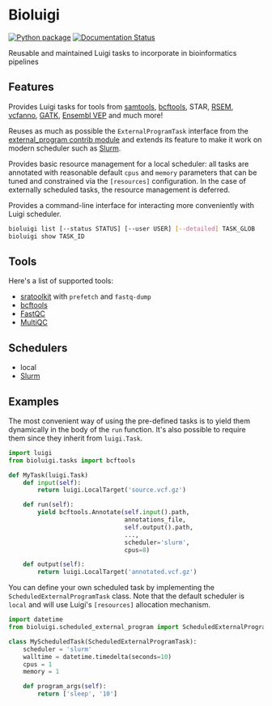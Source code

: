 # Bioluigi

[![Python package](https://github.com/PavlidisLab/bioluigi/actions/workflows/ci.yml/badge.svg?branch=master)](https://github.com/PavlidisLab/bioluigi/actions/workflows/ci.yml)
[![Documentation Status](https://readthedocs.org/projects/bioluigi/badge/?version=latest)](https://bioluigi.readthedocs.io/en/latest/?badge=latest)

Reusable and maintained Luigi tasks to incorporate in bioinformatics pipelines

## Features

Provides Luigi tasks for tools from [samtools](http://www.htslib.org/doc/samtools.html), [bcftools](http://www.htslib.org/doc/bcftools.html), STAR, [RSEM](http://deweylab.github.io/RSEM/), [vcfanno](http://brentp.github.io/vcfanno/), [GATK](https://software.broadinstitute.org/gatk/), [Ensembl VEP](https://www.ensembl.org/vep) and much more!

Reuses as much as possible the `ExternalProgramTask` interface from the [external_program contrib module](https://luigi.readthedocs.io/en/stable/api/luigi.contrib.external_program.html)
and extends its feature to make it work on modern scheduler such as [Slurm](https://slurm.schedmd.com/).

Provides basic resource management for a local scheduler: all tasks are annotated with reasonable default `cpus` and `memory` parameters that can be tuned and constrained via the `[resources]` configuration. In the case of externally scheduled tasks, the resource management is deferred.

Provides a command-line interface for interacting more conveniently with Luigi scheduler.

```bash
bioluigi list [--status STATUS] [--user USER] [--detailed] TASK_GLOB
bioluigi show TASK_ID
```

## Tools

Here's a list of supported tools:

 - [sratoolkit](https://ncbi.github.io/sra-tools/) with `prefetch` and `fastq-dump`
 - [bcftools](http://www.htslib.org/doc/bcftools.html)
 - [FastQC](https://www.bioinformatics.babraham.ac.uk/projects/fastqc/)
 - [MultiQC](https://multiqc.info/)

## Schedulers

 - local
 - [Slurm](https://slurm.schedmd.com/)

## Examples

The most convenient way of using the pre-defined tasks is to yield them dynamically in the body of the `run` function. It's also possible to require them since they inherit from `luigi.Task`.

```python
import luigi
from bioluigi.tasks import bcftools

def MyTask(luigi.Task)
    def input(self):
        return luigi.LocalTarget('source.vcf.gz')

    def run(self):
        yield bcftools.Annotate(self.input().path,
                                annotations_file,
                                self.output().path,
                                ...,
                                scheduler='slurm',
                                cpus=8)

    def output(self):
        return luigi.LocalTarget('annotated.vcf.gz')
```

You can define your own scheduled task by implementing the `ScheduledExternalProgramTask` class. Note that the default scheduler is `local` and will use Luigi's `[resources]` allocation mechanism.

```python
import datetime
from bioluigi.scheduled_external_program import ScheduledExternalProgramTask

class MyScheduledTask(ScheduledExternalProgramTask):
    scheduler = 'slurm'
    walltime = datetime.timedelta(seconds=10)
    cpus = 1
    memory = 1

    def program_args(self):
        return ['sleep', '10']
```
